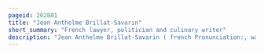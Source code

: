 ```yaml
---
pageid: 262801
title: "Jean Anthelme Brillat-Savarin"
short_summary: "French lawyer, politician and culinary writer"
description: "Jean Anthelme Brillat-Savarin ( french Pronunciation:, was a french Lawyer and Politician, who, as the Author of Physiologie Du Goût, became celebrated for his culinary Reminiscences and Reflections on the Craft and Science of Cookery and the Art of Eating."
---
```

